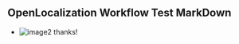 ## OpenLocalization Workflow Test MarkDown
* ![image2](.\6a388973-633b-4a44-8cbb-3b00e0041aaf.png) 
thanks!